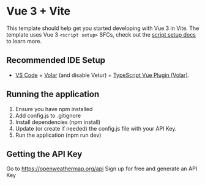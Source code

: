 # Vue 3 + Vite

This template should help get you started developing with Vue 3 in Vite. The template uses Vue 3 `<script setup>` SFCs, check out the [script setup docs](https://v3.vuejs.org/api/sfc-script-setup.html#sfc-script-setup) to learn more.

## Recommended IDE Setup

- [VS Code](https://code.visualstudio.com/) + [Volar](https://marketplace.visualstudio.com/items?itemName=Vue.volar) (and disable Vetur) + [TypeScript Vue Plugin (Volar)](https://marketplace.visualstudio.com/items?itemName=Vue.vscode-typescript-vue-plugin).

## Running the application
1. Ensure you have npm installed
2. Add config.js to .gitignore
3. Install dependencies (npm install)
4. Update (or create if needed) the config.js file with your API Key.
5. Run the application (npm run dev)

## Getting the API Key

Go to https://openweathermap.org/api
Sign up for free and generate an API Key
